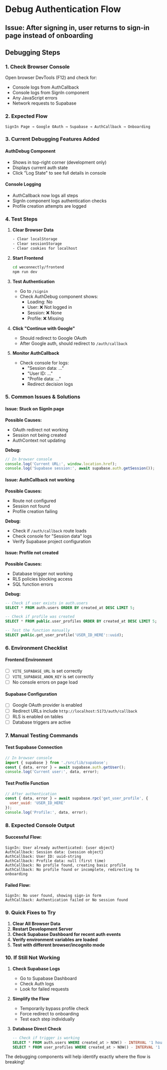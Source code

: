 # Debug Authentication Flow

## Issue: After signing in, user returns to sign-in page instead of onboarding

## Debugging Steps

### 1. **Check Browser Console**
Open browser DevTools (F12) and check for:
- Console logs from AuthCallback
- Console logs from SignIn component
- Any JavaScript errors
- Network requests to Supabase

### 2. **Expected Flow**
```
SignIn Page → Google OAuth → Supabase → AuthCallback → Onboarding
```

### 3. **Current Debugging Features Added**

#### **AuthDebug Component**
- Shows in top-right corner (development only)
- Displays current auth state
- Click "Log State" to see full details in console

#### **Console Logging**
- AuthCallback now logs all steps
- SignIn component logs authentication checks
- Profile creation attempts are logged

### 4. **Test Steps**

1. **Clear Browser Data**
   ```bash
   - Clear localStorage
   - Clear sessionStorage  
   - Clear cookies for localhost
   ```

2. **Start Frontend**
   ```bash
   cd weconnectly/frontend
   npm run dev
   ```

3. **Test Authentication**
   - Go to `/signin`
   - Check AuthDebug component shows:
     - Loading: No
     - User: ❌ Not logged in
     - Session: ❌ None
     - Profile: ❌ Missing
   
4. **Click "Continue with Google"**
   - Should redirect to Google OAuth
   - After Google auth, should redirect to `/auth/callback`

5. **Monitor AuthCallback**
   - Check console for logs:
     - "Session data: ..."
     - "User ID: ..."
     - "Profile data: ..."
     - Redirect decision logs

### 5. **Common Issues & Solutions**

#### **Issue: Stuck on SignIn page**
**Possible Causes:**
- OAuth redirect not working
- Session not being created
- AuthContext not updating

**Debug:**
```javascript
// In browser console
console.log('Current URL:', window.location.href);
console.log('Supabase session:', await supabase.auth.getSession());
```

#### **Issue: AuthCallback not working**
**Possible Causes:**
- Route not configured
- Session not found
- Profile creation failing

**Debug:**
- Check if `/auth/callback` route loads
- Check console for "Session data" logs
- Verify Supabase project configuration

#### **Issue: Profile not created**
**Possible Causes:**
- Database trigger not working
- RLS policies blocking access
- SQL function errors

**Debug:**
```sql
-- Check if user exists in auth.users
SELECT * FROM auth.users ORDER BY created_at DESC LIMIT 5;

-- Check if profile was created
SELECT * FROM public.user_profiles ORDER BY created_at DESC LIMIT 5;

-- Test the function manually
SELECT public.get_user_profile('USER_ID_HERE'::uuid);
```

### 6. **Environment Checklist**

#### **Frontend Environment**
- [ ] `VITE_SUPABASE_URL` is set correctly
- [ ] `VITE_SUPABASE_ANON_KEY` is set correctly
- [ ] No console errors on page load

#### **Supabase Configuration**
- [ ] Google OAuth provider is enabled
- [ ] Redirect URLs include `http://localhost:5173/auth/callback`
- [ ] RLS is enabled on tables
- [ ] Database triggers are active

### 7. **Manual Testing Commands**

#### **Test Supabase Connection**
```javascript
// In browser console
import { supabase } from './src/lib/supabase';
const { data, error } = await supabase.auth.getUser();
console.log('Current user:', data, error);
```

#### **Test Profile Function**
```javascript
// After authentication
const { data, error } = await supabase.rpc('get_user_profile', { 
  user_uuid: 'USER_ID_HERE' 
});
console.log('Profile:', data, error);
```

### 8. **Expected Console Output**

#### **Successful Flow:**
```
SignIn: User already authenticated: {user object}
AuthCallback: Session data: {session object}
AuthCallback: User ID: uuid-string
AuthCallback: Profile data: null (first time)
AuthCallback: No profile found, creating basic profile
AuthCallback: No profile found or incomplete, redirecting to onboarding
```

#### **Failed Flow:**
```
SignIn: No user found, showing sign-in form
AuthCallback: Authentication failed or No session found
```

### 9. **Quick Fixes to Try**

1. **Clear All Browser Data**
2. **Restart Development Server**
3. **Check Supabase Dashboard for recent auth events**
4. **Verify environment variables are loaded**
5. **Test with different browser/incognito mode**

### 10. **If Still Not Working**

1. **Check Supabase Logs**
   - Go to Supabase Dashboard
   - Check Auth logs
   - Look for failed requests

2. **Simplify the Flow**
   - Temporarily bypass profile check
   - Force redirect to onboarding
   - Test each step individually

3. **Database Direct Check**
   ```sql
   -- Check if trigger is working
   SELECT * FROM auth.users WHERE created_at > NOW() - INTERVAL '1 hour';
   SELECT * FROM user_profiles WHERE created_at > NOW() - INTERVAL '1 hour';
   ```

The debugging components will help identify exactly where the flow is breaking!
